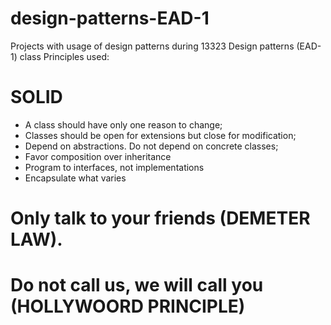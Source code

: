 # design-patterns-EAD-1
Projects with usage of design patterns during 13323 Design patterns (EAD-1) class
Principles used: 
# SOLID
- A class should have only one reason to change;
- Classes should be open for extensions but close for modification;
- Depend on abstractions. Do not depend on concrete classes;
- Favor composition over inheritance
- Program to interfaces, not implementations
- Encapsulate what varies

# Only talk to your friends (DEMETER LAW).
# Do not call us, we will call you (HOLLYWOORD PRINCIPLE)
